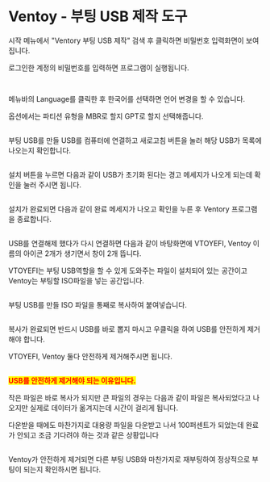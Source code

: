 # Ventoy - 부팅 USB 제작 도구

시작 메뉴에서 "Ventory 부팅 USB 제작" 검색 후 클릭하면 비밀번호 입력화면이 보여집니다.&#x20;

로그인한 계정의 비밀번호를 입력하면 프로그램이 실행됩니다.&#x20;

<figure><img src="../../.gitbook/assets/스크린샷, 2022-11-17 16-56-31.png" alt=""><figcaption></figcaption></figure>

<figure><img src="../../.gitbook/assets/스크린샷, 2022-11-17 17-01-57.png" alt=""><figcaption></figcaption></figure>

메뉴바의 Language를 클릭한 후 한국어를 선택하면 언어 변경을 할 수 있습니다.

옵션에서는 파티션 유형을 MBR로 할지 GPT로 할지 선택해줍니다.

<figure><img src="../../.gitbook/assets/스크린샷, 2022-11-17 17-07-14.png" alt=""><figcaption></figcaption></figure>

부팅 USB를 만들 USB를 컴퓨터에 연결하고 새로고침 버튼을 눌러 해당 USB가 목록에 나오는지 확인합니다.

<figure><img src="../../.gitbook/assets/스크린샷, 2022-11-17 17-21-51.png" alt=""><figcaption></figcaption></figure>

설치 버튼을 누르면 다음과 같이 USB가 초기화 된다는 경고 메세지가 나오게 되는데 확인을 눌러 주시면 됩니다.

<figure><img src="../../.gitbook/assets/스크린샷, 2022-11-17 17-22-28.png" alt=""><figcaption></figcaption></figure>

설치가 완료되면 다음과 같이 완료 메세지가 나오고 확인을 누른 후 Ventory 프로그램을 종료합니다.

<figure><img src="../../.gitbook/assets/스크린샷, 2022-11-17 17-22-50.png" alt=""><figcaption></figcaption></figure>

USB를 연결해제 했다가 다시 연결하면 다음과 같이 바탕화면에 VTOYEFI, Ventoy 이름의 아이콘 2개가 생기면서 창이 2개 뜹니다.

VTOYEFI는 부팅 USB역할을 할 수 있게 도와주는 파일이 설치되어 있는 공간이고 Ventoy는 부팅할 ISO파일을 넣는 공간입니다.

<figure><img src="../../.gitbook/assets/스크린샷, 2022-11-17 17-23-22.png" alt=""><figcaption></figcaption></figure>

부팅 USB를 만들 ISO 파일을 통째로 복사하여 붙여넣습니다.

<figure><img src="../../.gitbook/assets/스크린샷, 2022-11-17 17-23-43.png" alt=""><figcaption></figcaption></figure>

복사가 완료되면 반드시 USB를 바로 뽑지 마시고 우클릭을 하여 USB를 안전하게 제거해야 합니다.

VTOYEFI, Ventoy 둘다 안전하게 제거해주시면 됩니다.

<figure><img src="../../.gitbook/assets/스크린샷, 2022-11-17 17-25-56 (1).png" alt=""><figcaption></figcaption></figure>

<mark style="color:red;">**USB를 안전하게 제거해야 되는 이유입니다.**</mark>

작은 파일은 바로 복사가 되지만 큰 파일의 경우는 다음과 같이 파일은 복사되었다고 나오지만 실제로 데이터가 옮겨지는데 시간이 걸리게 됩니다.

다운받을 때에도 마찬가지로 대용량 파일을 다운받고 나서 100퍼센트가 되었는데 완료가 안되고 조금 기다려야 하는 것과 같은 상황입니다

<figure><img src="../../.gitbook/assets/스크린샷, 2022-11-17 17-26-12.png" alt=""><figcaption></figcaption></figure>

Ventoy가 안전하게 제거되면 다른 부팅 USB와 마찬가지로 재부팅하여 정상적으로 부팅이 되는지 확인하시면 됩니다.
